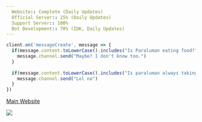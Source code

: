 ```yaml
---
  Website:: Complete (Daily Updates)
  Official Server:: 25% (Daily Updates)
  Support Server:: 100%
  Bot Development:: 78% (IDK, Daily Updates)
---
```


```js
client.on('messageCreate', message => {
  if(message.content.toLowerCase().includes("Is Paraluman eating food?")){
    message.channel.send("Maybe? I don't know too.")
  }
  
  if(message.content.toLowerCase().includes("Is paraluman always taking a nap?")) {
    message.channel.send("Lol no")
  }
})
```

[Main Website](https://kanonblanc.github.io)


<a href="https://top.gg/bot/920487181137625139">
  <img src="https://top.gg/api/widget/920487181137625139.svg">
</a>
